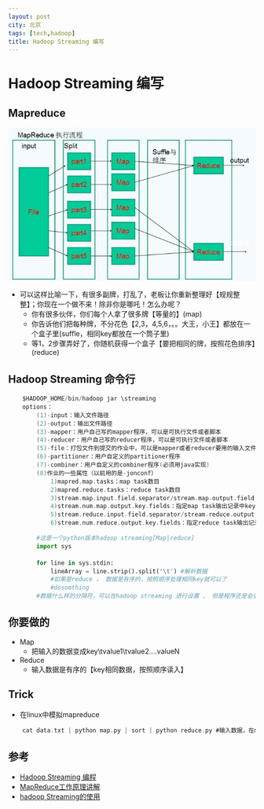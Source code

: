 ```yaml
---
layout: post
city: 北京
tags: [tech,hadoop]
title: Hadoop Streaming 编写
---
```


Hadoop Streaming 编写
==================
<p></p>

Mapreduce
--------
![mapreduce](/images/mapreduce_liucheng.jpg)

+ 可以这样比喻一下，有很多副牌，打乱了，老板让你重新整理好【规规整整】；你现在一个做不来！除非你是哪吒！怎么办呢？
    * 你有很多伙伴，你们每个人拿了很多牌【等量的】(map)
    * 你告诉他们把每种牌，不分花色【2,3，4,5,6，。。大王，小王】都放在一个盒子里(suffle，相同key都放在一个筒子里)
    * 等1，2步骤弄好了，你随机获得一个盒子【要把相同的牌，按照花色排序】(reduce)

Hadoop Streaming 命令行    
---------------

```c
    $HADOOP_HOME/bin/hadoop jar \streaming
    options：
        (1)-input：输入文件路径
        (2)-output：输出文件路径
        (3)-mapper：用户自己写的mapper程序，可以是可执行文件或者脚本
        (4)-reducer：用户自己写的reducer程序，可以是可执行文件或者脚本
        (5)-file：打包文件到提交的作业中，可以是mapper或者reducer要用的输入文件，如配置文件，字典等。
        (6)-partitioner：用户自定义的partitioner程序
        (7)-combiner：用户自定义的combiner程序(必须用java实现)
        (8)作业的一些属性（以前用的是-jonconf）
            1)mapred.map.tasks：map task数目
            2)mapred.reduce.tasks：reduce task数目
            3)stream.map.input.field.separator/stream.map.output.field.separator： map task输入/输出数据的分隔符,默认均为\t。
            4)stream.num.map.output.key.fields：指定map task输出记录中key所占的域数目
            5)stream.reduce.input.field.separator/stream.reduce.output.field.separator：reduce task输入/输出数据的分隔符，默认均为\t。
            6)stream.num.reduce.output.key.fields：指定reduce task输出记录中key所占的域数目
```

<p></p>

```python 
        #这是一个python版本hadoop streaming[Map|reduce]     
        import sys

        for line in sys.stdin:
            lineArray = line.strip().split('\t') #解析数据
            #如果是reduce ， 数据是有序的，按照顺序处理相同key就可以了
            #dosomthing
        #数据什么样的分隔符，可以在hadoop streaming 进行设置 ， 但是程序还是会读入行；
```


你要做的
-----------
+ Map
    + 把输入的数据变成key\tvalue1\tvalue2....valueN
+ Reduce 
    + 输入数据是有序的【key相同数据，按照顺序读入】

Trick
---------
+ 在linux中模拟mapreduce

```c
    cat data.txt | python map.py | sort | python reduce.py #输入数据，在map里处理，管道输出，sort排序后，reduce进行处理
```


参考
----------- 
+ [Hadoop Streaming 编程](http://dongxicheng.org/mapreduce/hadoop-streaming-programming/)
+ [MapReduce工作原理讲解](http://www.aboutyun.com/thread-6723-1-1.html)
+ [hadoop Streaming的使用](http://www.cnblogs.com/dandingyy/archive/2013/03/01/2938442.html)